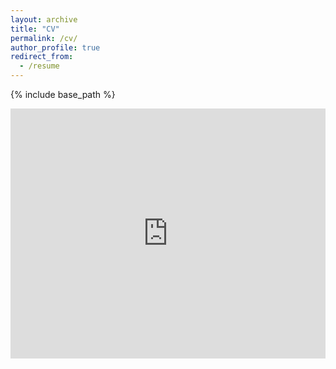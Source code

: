 ```yaml
---
layout: archive
title: "CV"
permalink: /cv/
author_profile: true
redirect_from:
  - /resume
---
```


{% include base_path %}

<embed src="https://rong-claire.github.io/files/CV_Sep_2025.pdf" width="100%" height="400" type="application/pdf"> 
